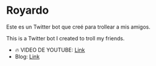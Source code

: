 # Royardo

Este es un Twitter bot que creé para trollear a mis amigos.

This is a Twitter bot I created to troll my friends.


- 🔥 VIDEO DE YOUTUBE: [Link](https://www.youtube.com/watch?v=xcsgZWe4zxA&ab_channel=vivmarquez)
- Blog: [Link](https://vivianamarquez.medium.com/how-to-create-a-twitter-bot-to-troll-your-friends-7fb8687a5916)
